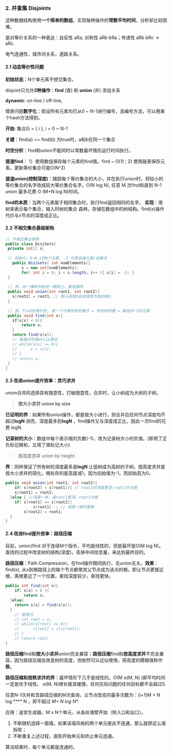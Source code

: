 ###  2.  并查集 Disjoints

这种数据结构使用**一个简单的数组**，实现每种操作的**常数平均时间**，分析却比较困难。

是对等价关系的一种表达：自反性 aRa; 对称性 aRb bRa；传递性 aRb bRc -> aRc.

电气连通性，城市间关系，道路关系。

#### 2.1 动态等价性问题

**初始状态**：N个单元素不想交集合。

disjoint只允许**2种操作**：**find** (查) 和 **union** (并) 添加关系

**dynamic**: on-line / off-line,

情景问题**数字化**：假设所有元素均已从0 ~ N-1进行编号，且编号方法，可以用某个hash方法得到。

**开始**: 集合Si = { i }, i = 0 ~ N-1

**关键**：find(a) == find(b) 为true时，a和b在同一个集合

**时空分析**：find和union不能同时以常数最坏情形运行时间执行。

**提速find**： 1）使用数组保存每个元素的find值。find ~ O(1) ; 2) 使用链表保存元素。更新等价集合可能O(N^2)

**提速union(控制深度)**：跟踪每个等价集合的大小，并在执行union时，将较小的等价集合的名字改成较大等价集合名字。O(N log N), 任意 M 次find和直到 N-1 union 最多花费 O (M+N log N)时间。

**find的本质**：当两个元素属于相同集合时，执行find返回相同的名字。
**实现**：用树来表示每个集合，输入时树的集合 森林。存储在数组中的树结构。find(x)操作代价与x节点的深度成正比。

#### 2.2 不相交集合基础架构

 ```java
// 不相交集合架构
public class DisjSets{
  private int[] s;
                    
  // 初始化，0~N-1的N个元素, -1 代表自根元素/自集合
	public DisJsets( int numElements){
		s = new int[numElements];
		for( int i = 0; i < s.length; i++ ){ s[i] = -1; }
  }
                    
  // 并，将一棵树并到另一颗树上，数组操作
  public void union(int root1, int root2){
  	s[root2] = root1; // 默认将树2由自根改为指向树1.
  }   
                    
  // 查，find的等价性, 查一个元素所处的集合 = 所在树的根 = 数组中-1的元素
  public void find(int x){
  	if(s[x] < 0){
  		return x;
    }
    return find(s[x]);
    // 尾递归可用while表达
  	// while(s[x] >= 0){
  	//		x = s[x];
  	// }
  	// return x;
  }                    
}
 ```

#### 2.3 改进union提升效率：灵巧求并

union合并的选择具有随意性，打破随意性，合并时，让小树成为大树的子树。

> **按大小求并 union by size**

**已证明的界**：如果所有union操作，都是按大小进行，则合并后任何节点深度均不超过**logN**
进而，深度最多到**logN** ，find操作又与深度成正比，因此一次find的花费 logN.

**记录树的大小**：数组中每个表示根的负数(-1)，改为记录树大小的负值。(即用了正负标记根和，又用了值标记大小)

> 按高度求并 union by height

**界**：同样保证了所有树的深度最多是**logN**
让低树成为高树的子树。按高度求并是按大小求并的简化。根处存的是高度减1，因为初始值为-1，而初始高为0。

```java
public void union(int root1, int root2){
	if( s[root2] < s[root1]){ // root2的深度更深,root2作为根
  	s[root1] = root2;
  }else { //深度一样，或root1更深，root1为根
  	if( s[root1] == s[root2]) 
			s[root1]--; // 深度一致时更新
		s[root2] = root1;
  }
}
```

#### 2.4 改进find提升效率：路径压缩

目前，union/find 对于连续M个指令，平均是线性的，但是最坏是O(M log N)。查找的过程中改变树的结构(深度)，丢掉中间信息量，来达到最终目的。

**路径压缩**：Path Compression，在find操作期间执行，无union无关。**效果**：find(x), 从x到根路径上的每个节点都使其父节点成为该点的根。即让节点更接近根，离根更近了一个位置，查找深度较少，查找更快。

```java
public int find(int x){
	if( s[x] < 0 ){
		return x;
  }else{
  	return s[x] = find(s[x]);
  }
	// 尾递归
	// int root = x;
	// while(s[root] >= 0){
	// 		s[root] = s[s[root]];
	// }
	// return root;
}
```

**路径压缩**find和**按大小求并**union完全兼容；**路径压缩**find和**按高度求并**不完全兼容，因为路径压缩会改变树的高度，但依然可以近似使用，把高度的模糊值称作**秩**。

**路径压缩和按秩求并的界**：最坏情形下几乎是线性的。O(M α(M, N) )即平均时间一定是优于线性。 α(M, N)增长极其缓慢，任何实际问题的任何目标都不会超过5.

任意N-1次并和含路径压缩的M次查询，父节点改变的最多次数为：(i+1)M + N log **** N ，即不超过 **M+ N log* N**.

应用：迷宫生成器。M x N个单元，从各处墙壁开始（除入口和出口）。

1. 不断随机选择一面墙，如果该墙风格的两个单元彼此不连通，那么就把这么墙拆除；
2. 不断重复上述过程，直到开始单元和终止单元连通。

算法结束时，每个单元都是连通的。